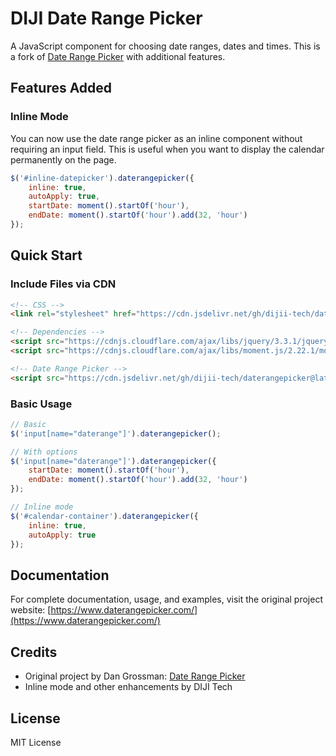 # DIJI Date Range Picker

A JavaScript component for choosing date ranges, dates and times. This is a fork of [Date Range Picker](https://www.daterangepicker.com/) with additional features.

## Features Added

### Inline Mode
You can now use the date range picker as an inline component without requiring an input field. This is useful when you want to display the calendar permanently on the page.

```javascript
$('#inline-datepicker').daterangepicker({
    inline: true,
    autoApply: true,
    startDate: moment().startOf('hour'),
    endDate: moment().startOf('hour').add(32, 'hour')
});
```

## Quick Start

### Include Files via CDN
```html
<!-- CSS -->
<link rel="stylesheet" href="https://cdn.jsdelivr.net/gh/dijii-tech/daterangepicker@latest/daterangepicker.min.css">

<!-- Dependencies -->
<script src="https://cdnjs.cloudflare.com/ajax/libs/jquery/3.3.1/jquery.js"></script>
<script src="https://cdnjs.cloudflare.com/ajax/libs/moment.js/2.22.1/moment.min.js"></script>

<!-- Date Range Picker -->
<script src="https://cdn.jsdelivr.net/gh/dijii-tech/daterangepicker@latest/daterangepicker.min.js"></script>
```

### Basic Usage
```javascript
// Basic
$('input[name="daterange"]').daterangepicker();

// With options
$('input[name="daterange"]').daterangepicker({
    startDate: moment().startOf('hour'),
    endDate: moment().startOf('hour').add(32, 'hour')
});

// Inline mode
$('#calendar-container').daterangepicker({
    inline: true,
    autoApply: true
});
```

## Documentation
For complete documentation, usage, and examples, visit the original project website:
[https://www.daterangepicker.com/](https://www.daterangepicker.com/)

## Credits
- Original project by Dan Grossman: [Date Range Picker](https://www.daterangepicker.com/)
- Inline mode and other enhancements by DIJI Tech

## License
MIT License
